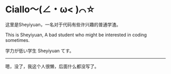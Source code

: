 # Ciallo～(∠・ω< )⌒☆
这里是Sheyiyuan，一名对于代码有些许兴趣的普通学渣。

This is Sheyiyuan, A bad student who might be interested in coding sometimes.

学力が低い学生 Sheyiyuan てす。

---

嗯，没了，我这个人很懒，后面什么都没写了。
<!---
Sheyiyuan/Sheyiyuan is a ✨ special ✨ repository because its `README.md` (this file) appears on your GitHub profile.
You can click the Preview link to take a look at your changes.
--->
